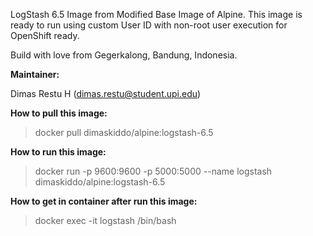 LogStash 6.5 Image from Modified Base Image of Alpine. This image is ready to run using custom User ID with non-root user execution for OpenShift ready.

Build with love from Gegerkalong, Bandung, Indonesia.

**Maintainer:**

Dimas Restu H (<dimas.restu@student.upi.edu>)

**How to pull this image:**

> docker pull dimaskiddo/alpine:logstash-6.5

**How to run this image:**

> docker run -p 9600:9600 -p 5000:5000 --name logstash dimaskiddo/alpine:logstash-6.5

**How to get in container after run this image:**

> docker exec -it logstash /bin/bash
